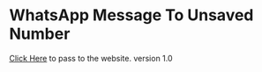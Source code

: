 # WhatsApp Message To Unsaved Number

 [Click Here](https://www.unsave.net/) to pass to the website.
   version 1.0
